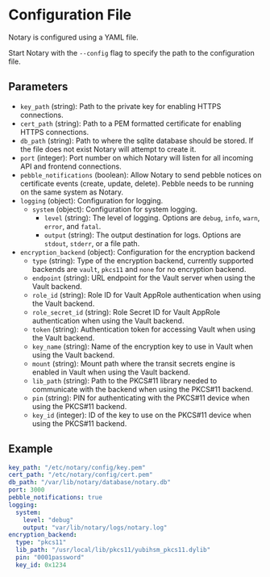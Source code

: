 # Configuration File

Notary is configured using a YAML file.

Start Notary with the `--config` flag to specify the path to the configuration file.

## Parameters

- `key_path` (string): Path to the private key for enabling HTTPS connections.
- `cert_path` (string): Path to a PEM formatted certificate for enabling HTTPS connections.
- `db_path` (string): Path to where the sqlite database should be stored. If the file does not exist Notary will attempt to create it.
- `port` (integer): Port number on which Notary will listen for all incoming API and frontend connections.
- `pebble_notifications` (boolean): Allow Notary to send pebble notices on certificate events (create, update, delete). Pebble needs to be running on the same system as Notary.
- `logging` (object): Configuration for logging.
  - `system` (object): Configuration for system logging.
    - `level` (string): The level of logging. Options are `debug`, `info`, `warn`, `error`, and `fatal`.
    - `output` (string): The output destination for logs. Options are `stdout`, `stderr`, or a file path.
- `encryption_backend` (object): Configuration for the encryption backend
  - `type` (string): Type of the encryption backend, currently supported backends are `vault`, `pkcs11` and `none` for no encryption backend.
  - `endpoint` (string): URL endpoint for the Vault server when using the Vault backend.
  - `role_id` (string): Role ID for Vault AppRole authentication when using the Vault backend.
  - `role_secret_id` (string): Role Secret ID for Vault AppRole authentication when using the Vault backend.
  - `token` (string): Authentication token for accessing Vault when using the Vault backend.
  - `key_name` (string): Name of the encryption key to use in Vault when using the Vault backend.
  - `mount` (string): Mount path where the transit secrets engine is enabled in Vault when using the Vault backend.
  - `lib_path` (string): Path to the PKCS#11 library needed to communicate with the backend when using the PKCS#11 backend.
  - `pin` (string): PIN for authenticating with the PKCS#11 device when using the PKCS#11 backend.
  - `key_id` (integer): ID of the key to use on the PKCS#11 device when using the PKCS#11 backend.

## Example

```yaml
key_path: "/etc/notary/config/key.pem"
cert_path: "/etc/notary/config/cert.pem"
db_path: "/var/lib/notary/database/notary.db"
port: 3000
pebble_notifications: true
logging:
  system:
    level: "debug"
    output: "var/lib/notary/logs/notary.log"
encryption_backend:
  type: "pkcs11"
  lib_path: "/usr/local/lib/pkcs11/yubihsm_pkcs11.dylib"
  pin: "0001password"
  key_id: 0x1234
```
